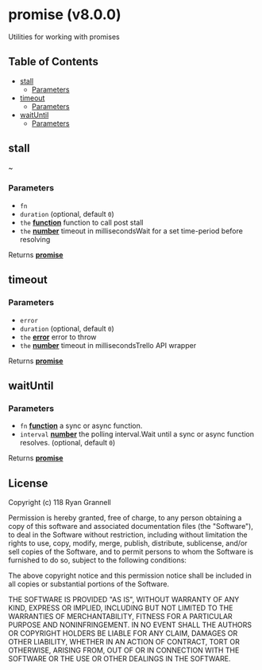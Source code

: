 # promise (v8.0.0)

Utilities for working with promises

## Table of Contents

- [stall](#stall)
  * [Parameters](#parameters)
- [timeout](#timeout)
  * [Parameters](#parameters-1)
- [waitUntil](#waituntil)
  * [Parameters](#parameters-2)

<!-- Generated by documentation.js. Update this documentation by updating the source code. -->

## stall

~

### Parameters

-   `fn`  
-   `duration`   (optional, default `0`)
-   `the` **[function][1]** function to call post stall
-   `the` **[number][2]** timeout in millisecondsWait for a set time-period before resolving

Returns **[promise][3]** 

## timeout

### Parameters

-   `error`  
-   `duration`   (optional, default `0`)
-   `the` **[error][4]** error to throw
-   `the` **[number][2]** timeout in millisecondsTrello API wrapper

Returns **[promise][3]** 

## waitUntil

### Parameters

-   `fn` **[function][1]** a sync or async function.
-   `interval` **[number][2]** the polling interval.Wait until a sync or async function resolves. (optional, default `0`)

Returns **[promise][3]** 

[1]: https://developer.mozilla.org/docs/Web/JavaScript/Reference/Statements/function

[2]: https://developer.mozilla.org/docs/Web/JavaScript/Reference/Global_Objects/Number

[3]: https://developer.mozilla.org/docs/Web/JavaScript/Reference/Global_Objects/Promise

[4]: https://developer.mozilla.org/docs/Web/JavaScript/Reference/Global_Objects/Error

## License


Copyright (c) 118 Ryan Grannell

Permission is hereby granted, free of charge, to any person obtaining a copy
of this software and associated documentation files (the "Software"), to deal
in the Software without restriction, including without limitation the rights
to use, copy, modify, merge, publish, distribute, sublicense, and/or sell
copies of the Software, and to permit persons to whom the Software is
furnished to do so, subject to the following conditions:

The above copyright notice and this permission notice shall be included in all
copies or substantial portions of the Software.

THE SOFTWARE IS PROVIDED "AS IS", WITHOUT WARRANTY OF ANY KIND, EXPRESS OR
IMPLIED, INCLUDING BUT NOT LIMITED TO THE WARRANTIES OF MERCHANTABILITY,
FITNESS FOR A PARTICULAR PURPOSE AND NONINFRINGEMENT. IN NO EVENT SHALL THE
AUTHORS OR COPYRIGHT HOLDERS BE LIABLE FOR ANY CLAIM, DAMAGES OR OTHER
LIABILITY, WHETHER IN AN ACTION OF CONTRACT, TORT OR OTHERWISE, ARISING FROM,
OUT OF OR IN CONNECTION WITH THE SOFTWARE OR THE USE OR OTHER DEALINGS IN THE
SOFTWARE.